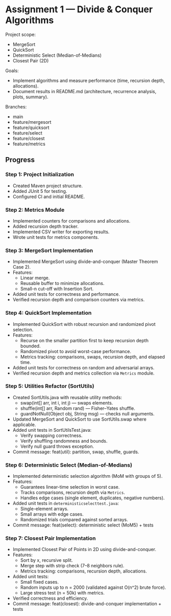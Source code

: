 # Assignment 1 — Divide & Conquer Algorithms

Project scope:
- MergeSort
- QuickSort
- Deterministic Select (Median-of-Medians)
- Closest Pair (2D)

Goals:
- Implement algorithms and measure performance (time, recursion depth, allocations).
- Document results in README.md (architecture, recurrence analysis, plots, summary).

Branches:
- main
- feature/mergesort
- feature/quicksort
- feature/select
- feature/closest
- feature/metrics

## Progress

### Step 1: Project Initialization
- Created Maven project structure.
- Added JUnit 5 for testing.
- Configured CI and initial README.

### Step 2: Metrics Module
- Implemented counters for comparisons and allocations.
- Added recursion depth tracker.
- Implemented CSV writer for exporting results.
- Wrote unit tests for metrics components.

### Step 3: MergeSort Implementation
- Implemented MergeSort using divide-and-conquer (Master Theorem Case 2).
- Features:
  - Linear merge.
  - Reusable buffer to minimize allocations.
  - Small-n cut-off with Insertion Sort.
- Added unit tests for correctness and performance.
- Verified recursion depth and comparison counters via metrics.

### Step 4: QuickSort Implementation
- Implemented QuickSort with robust recursion and randomized pivot selection.
- Features:
  - Recurse on the smaller partition first to keep recursion depth bounded.
  - Randomized pivot to avoid worst-case performance.
  - Metrics tracking: comparisons, swaps, recursion depth, and elapsed time.
- Added unit tests for correctness on random and adversarial arrays.
- Verified recursion depth and metrics collection via `Metrics` module.

### Step 5: Utilities Refactor (SortUtils)
- Created SortUtils.java with reusable utility methods:
  - swap(int[] arr, int i, int j) — swaps elements.
  - shuffle(int[] arr, Random rand) — Fisher–Yates shuffle.
  - guardNotNull(Object obj, String msg) — checks null arguments.
- Updated MergeSort and QuickSort to use SortUtils.swap where applicable.
- Added unit tests in SortUtilsTest.java:
  - Verify swapping correctness.
  - Verify shuffling randomness and bounds.
  - Verify null guard throws exception.
- Commit message: feat(util): partition, swap, shuffle, guards.

### Step 6: Deterministic Select (Median-of-Medians)
- Implemented deterministic selection algorithm (MoM with groups of 5).
- Features:
  - Guarantees linear-time selection in worst case.
  - Tracks comparisons, recursion depth via `Metrics`.
  - Handles edge cases (single element, duplicates, negative numbers).
- Added unit tests in `deterministicselecttest.java`:
  - Single-element arrays.
  - Small arrays with edge cases.
  - Randomized trials compared against sorted arrays.
- Commit message: feat(select): deterministic select (MoM5) + tests

### Step 7: Closest Pair Implementation
- Implemented Closest Pair of Points in 2D using divide-and-conquer.
- Features:
  - Sort by x, recursive split.
  - Merge step with strip check (7–8 neighbors rule).
  - Metrics tracking: comparisons, recursion depth, allocations.
- Added unit tests:
  - Small fixed cases.
  - Random inputs up to n = 2000 (validated against O(n^2) brute force).
  - Large stress test (n = 50k) with metrics.
- Verified correctness and efficiency.
- Commit message: feat(closest): divide-and-conquer implementation + tests

